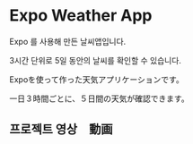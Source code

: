 # Expo Weather App

Expo 를 사용해 만든 날씨앱입니다.

3시간 단위로 5일 동안의 날씨를 확인할 수 있습니다.

Expoを使って作った天気アプリケーションです。

一日３時間ごとに、５日間の天気が確認できます。



## 프로젝트 영상　動画

